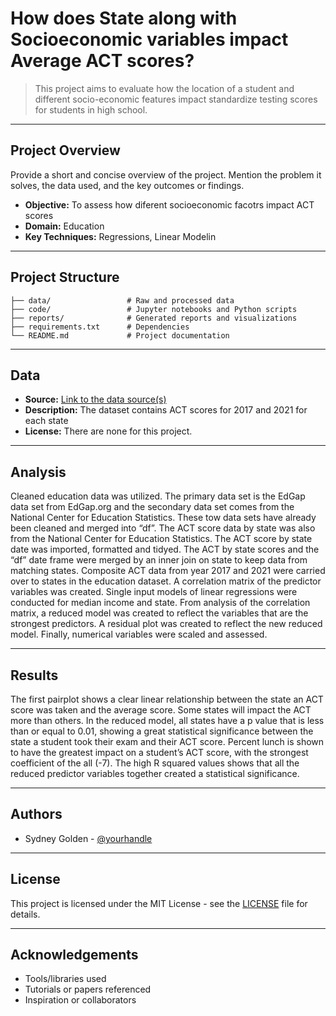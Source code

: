 # How does State along with Socioeconomic variables impact Average ACT scores?

> This project aims to evaluate how the location of a student and different socio-economic features impact standardize testing scores for students in high school.

---

## Project Overview

Provide a short and concise overview of the project. Mention the problem it solves, the data used, and the key outcomes or findings.

- **Objective:** To assess how diferent socioeconomic facotrs impact ACT scores
- **Domain:** Education
- **Key Techniques:** Regressions, Linear Modelin

---

## Project Structure

```
├── data/                 # Raw and processed data
├── code/                 # Jupyter notebooks and Python scripts
├── reports/              # Generated reports and visualizations
├── requirements.txt      # Dependencies
└── README.md             # Project documentation
```

---

## Data

- **Source:** [Link to the data source(s)](https://nces.ed.gov/programs/digest/d21/tables/dt21_226.60.asp) 
- **Description:** The dataset contains ACT scores for 2017 and 2021 for each state
- **License:** There are none for this project.

---

## Analysis

Cleaned education data was utilized. The primary data set is the EdGap data set from EdGap.org and the secondary data set comes from the National Center for Education Statistics. These tow data sets have already been cleaned and merged into “df”. The ACT score data by state was also from the National Center for Education Statistics. The ACT score by state date was imported, formatted and tidyed. The ACT by state scores and the “df” date frame were merged by an inner join on state to keep data from matching states. Composite ACT data from year 2017 and 2021 were carried over to states in the education dataset. A correlation matrix of the predictor variables was created. Single input models of linear regressions were conducted for median income and state. From analysis of the correlation matrix, a reduced model was created to reflect the variables that are the strongest predictors. A residual plot was created to reflect the new reduced model. Finally, numerical variables were scaled and assessed.

---

## Results

The first pairplot shows a clear linear relationship between the state an ACT score was taken and the average score. Some states will impact the ACT more than others. In the reduced model, all states have a p value that is less than or equal to 0.01, showing a great statistical significance between the state a student took their exam and their ACT score. Percent lunch is shown to have the greatest impact on a student’s ACT score, with the strongest coefficient of the all (-7). The high R squared values shows that all the reduced predictor variables together created a statistical significance.


---

## Authors

- Sydney Golden - [@yourhandle](https://github.com/sgolden3)

---

## License

This project is licensed under the MIT License - see the [LICENSE](LICENSE) file for details.

---

## Acknowledgements

- Tools/libraries used
- Tutorials or papers referenced
- Inspiration or collaborators
